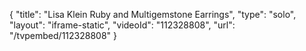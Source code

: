 {
    "title": "Lisa Klein Ruby and Multigemstone Earrings",
    "type": "solo",
    "layout": "iframe-static",
    "videoId": "112328808",
    "url": "\/tvpembed\/112328808"
}